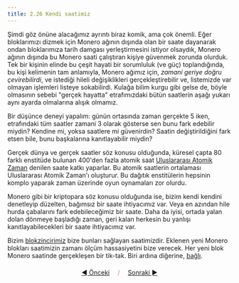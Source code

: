 ```yaml
---
title: 2.26 Kendi saatimiz
---
```


Şimdi göz önüne alacağımız ayrıntı biraz komik, ama çok önemli.  Eğer
bloklarımızı dizmek için Monero ağının dışında olan bir saate
dayanarak ondan bloklarımıza tarih damgası yerleştirmesini istiyor
olsaydık, Monero ağının dışında bu Monero saati çalıştıran kişiye
güvenmek zorunda olurduk.  Tek bir kişinin elinde bu çeşit hayati bir
sorumluluk (ve güç) toplandığında, bu kişi kelimenin tam anlamıyla,
Monero ağımız için, *zamani geriye doğru çevirebilirdi*, ve istediği
hileli değişiklikleri gerçekleştirebilir ve, listemizde var olmayan
işlemleri listeye sokabilirdi.  Kulağa bilim kurgu gibi gelse de,
böyle olmasının sebebi "gerçek hayatta" etrafımızdaki bütün saatlerin
aşağı yukarı aynı ayarda olmalarına alışık olmamız.

Bir düşünce deneyi yapalım: günün ortasında zaman gerçekte 5 iken,
etrafındaki tüm saatler zamani 3 olarak gösterse sen bunu fark
edebilir miydin?  Kendine mi, yoksa saatlere mi güvenirdin?  Saatin
değiştirildiğini fark etsen bile, bunu başkalarına kanıtlayabilir
miydin?

Gerçek dünya ve gerçek saatler söz konusu olduğunda, küresel çapta 80
farklı enstitüde bulunan 400'den fazla atomik saat [Uluslararası
Atomik Zaman](https://en.wikipedia.org/wiki/International_Atomic_Time)
denilen saate katkı yaparlar.  Bu atomik saatlerin ortalaması
Uluslararası Atomik Zaman'ı oluşturur.  Bu dağıtık enstitülerin
hepsinin komplo yaparak zaman üzerinde oyun oynamaları zor olurdu.

Monero gibi bir kriptopara söz konusu olduğunda ise, bizim kendi
kendini denetleyip düzelten, bağımsız bir saate ihtiyacımız var.  Veya
en azından hile hurda çabalarını fark edebileceğimiz bir saate.  Daha
da iyisi, ortada yalan dolan dönmeye başladığı zaman, geri kalan
herkesin bu yanlışı kanıtlayabilecekleri bir saate ihtiyacımız var.

Bizim [blokzincirimiz](2.11_blockchain.md) bize bunları sağlayan
saatimizdir.  Eklenen yeni Monero blokları saatimizin zamanı ölçüm
hassasiyetini bize verecek.  Her yeni blok Monero saatinde gerçekleşen
bir tik-tak.  Biri ardına diğerine, [bağlı](2.13_nonces.md).



<p align='center' style='margin-top: 1.5em;'><span style='margin-right: 1em;'><a href="./2.25_nodes.md">◄ Önceki</a></span> <span style='color: #ff774d;'>/</span> <span style='margin-left: 1em;'><a href="./2.27_bizantine_generals.md">Sonraki ►</a></span></p>
